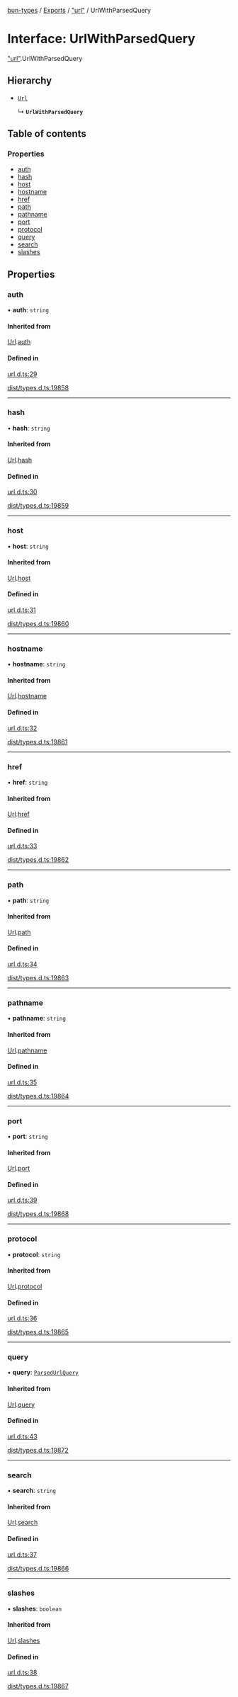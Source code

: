[bun-types](https://github.com/oven-sh/bun-types/blob/master/api-docs/README.md) / [Exports](https://github.com/oven-sh/bun-types/blob/master/api-docs/modules.md) / ["url"](https://github.com/oven-sh/bun-types/blob/master/api-docs/modules/url_.md) / UrlWithParsedQuery

# Interface: UrlWithParsedQuery

["url"](https://github.com/oven-sh/bun-types/blob/master/api-docs/modules/url_.md).UrlWithParsedQuery

## Hierarchy

- [`Url`](https://github.com/oven-sh/bun-types/blob/master/api-docs/interfaces/url_.Url-1.md)

  ↳ **`UrlWithParsedQuery`**

## Table of contents

### Properties

- [auth](https://github.com/oven-sh/bun-types/blob/master/api-docs/interfaces/url_.UrlWithParsedQuery.md#auth)
- [hash](https://github.com/oven-sh/bun-types/blob/master/api-docs/interfaces/url_.UrlWithParsedQuery.md#hash)
- [host](https://github.com/oven-sh/bun-types/blob/master/api-docs/interfaces/url_.UrlWithParsedQuery.md#host)
- [hostname](https://github.com/oven-sh/bun-types/blob/master/api-docs/interfaces/url_.UrlWithParsedQuery.md#hostname)
- [href](https://github.com/oven-sh/bun-types/blob/master/api-docs/interfaces/url_.UrlWithParsedQuery.md#href)
- [path](https://github.com/oven-sh/bun-types/blob/master/api-docs/interfaces/url_.UrlWithParsedQuery.md#path)
- [pathname](https://github.com/oven-sh/bun-types/blob/master/api-docs/interfaces/url_.UrlWithParsedQuery.md#pathname)
- [port](https://github.com/oven-sh/bun-types/blob/master/api-docs/interfaces/url_.UrlWithParsedQuery.md#port)
- [protocol](https://github.com/oven-sh/bun-types/blob/master/api-docs/interfaces/url_.UrlWithParsedQuery.md#protocol)
- [query](https://github.com/oven-sh/bun-types/blob/master/api-docs/interfaces/url_.UrlWithParsedQuery.md#query)
- [search](https://github.com/oven-sh/bun-types/blob/master/api-docs/interfaces/url_.UrlWithParsedQuery.md#search)
- [slashes](https://github.com/oven-sh/bun-types/blob/master/api-docs/interfaces/url_.UrlWithParsedQuery.md#slashes)

## Properties

### auth

• **auth**: `string`

#### Inherited from

[Url](https://github.com/oven-sh/bun-types/blob/master/api-docs/interfaces/url_.Url-1.md).[auth](https://github.com/oven-sh/bun-types/blob/master/api-docs/interfaces/url_.Url-1.md#auth)

#### Defined in

[url.d.ts:29](https://github.com/valgaze/bun-types/blob/6f8dbf8/url.d.ts#L29)

[dist/types.d.ts:19858](https://github.com/valgaze/bun-types/blob/6f8dbf8/dist/types.d.ts#L19858)

___

### hash

• **hash**: `string`

#### Inherited from

[Url](https://github.com/oven-sh/bun-types/blob/master/api-docs/interfaces/url_.Url-1.md).[hash](https://github.com/oven-sh/bun-types/blob/master/api-docs/interfaces/url_.Url-1.md#hash)

#### Defined in

[url.d.ts:30](https://github.com/valgaze/bun-types/blob/6f8dbf8/url.d.ts#L30)

[dist/types.d.ts:19859](https://github.com/valgaze/bun-types/blob/6f8dbf8/dist/types.d.ts#L19859)

___

### host

• **host**: `string`

#### Inherited from

[Url](https://github.com/oven-sh/bun-types/blob/master/api-docs/interfaces/url_.Url-1.md).[host](https://github.com/oven-sh/bun-types/blob/master/api-docs/interfaces/url_.Url-1.md#host)

#### Defined in

[url.d.ts:31](https://github.com/valgaze/bun-types/blob/6f8dbf8/url.d.ts#L31)

[dist/types.d.ts:19860](https://github.com/valgaze/bun-types/blob/6f8dbf8/dist/types.d.ts#L19860)

___

### hostname

• **hostname**: `string`

#### Inherited from

[Url](https://github.com/oven-sh/bun-types/blob/master/api-docs/interfaces/url_.Url-1.md).[hostname](https://github.com/oven-sh/bun-types/blob/master/api-docs/interfaces/url_.Url-1.md#hostname)

#### Defined in

[url.d.ts:32](https://github.com/valgaze/bun-types/blob/6f8dbf8/url.d.ts#L32)

[dist/types.d.ts:19861](https://github.com/valgaze/bun-types/blob/6f8dbf8/dist/types.d.ts#L19861)

___

### href

• **href**: `string`

#### Inherited from

[Url](https://github.com/oven-sh/bun-types/blob/master/api-docs/interfaces/url_.Url-1.md).[href](https://github.com/oven-sh/bun-types/blob/master/api-docs/interfaces/url_.Url-1.md#href)

#### Defined in

[url.d.ts:33](https://github.com/valgaze/bun-types/blob/6f8dbf8/url.d.ts#L33)

[dist/types.d.ts:19862](https://github.com/valgaze/bun-types/blob/6f8dbf8/dist/types.d.ts#L19862)

___

### path

• **path**: `string`

#### Inherited from

[Url](https://github.com/oven-sh/bun-types/blob/master/api-docs/interfaces/url_.Url-1.md).[path](https://github.com/oven-sh/bun-types/blob/master/api-docs/interfaces/url_.Url-1.md#path)

#### Defined in

[url.d.ts:34](https://github.com/valgaze/bun-types/blob/6f8dbf8/url.d.ts#L34)

[dist/types.d.ts:19863](https://github.com/valgaze/bun-types/blob/6f8dbf8/dist/types.d.ts#L19863)

___

### pathname

• **pathname**: `string`

#### Inherited from

[Url](https://github.com/oven-sh/bun-types/blob/master/api-docs/interfaces/url_.Url-1.md).[pathname](https://github.com/oven-sh/bun-types/blob/master/api-docs/interfaces/url_.Url-1.md#pathname)

#### Defined in

[url.d.ts:35](https://github.com/valgaze/bun-types/blob/6f8dbf8/url.d.ts#L35)

[dist/types.d.ts:19864](https://github.com/valgaze/bun-types/blob/6f8dbf8/dist/types.d.ts#L19864)

___

### port

• **port**: `string`

#### Inherited from

[Url](https://github.com/oven-sh/bun-types/blob/master/api-docs/interfaces/url_.Url-1.md).[port](https://github.com/oven-sh/bun-types/blob/master/api-docs/interfaces/url_.Url-1.md#port)

#### Defined in

[url.d.ts:39](https://github.com/valgaze/bun-types/blob/6f8dbf8/url.d.ts#L39)

[dist/types.d.ts:19868](https://github.com/valgaze/bun-types/blob/6f8dbf8/dist/types.d.ts#L19868)

___

### protocol

• **protocol**: `string`

#### Inherited from

[Url](https://github.com/oven-sh/bun-types/blob/master/api-docs/interfaces/url_.Url-1.md).[protocol](https://github.com/oven-sh/bun-types/blob/master/api-docs/interfaces/url_.Url-1.md#protocol)

#### Defined in

[url.d.ts:36](https://github.com/valgaze/bun-types/blob/6f8dbf8/url.d.ts#L36)

[dist/types.d.ts:19865](https://github.com/valgaze/bun-types/blob/6f8dbf8/dist/types.d.ts#L19865)

___

### query

• **query**: [`ParsedUrlQuery`](https://github.com/oven-sh/bun-types/blob/master/api-docs/interfaces/querystring_.ParsedUrlQuery.md)

#### Inherited from

[Url](https://github.com/oven-sh/bun-types/blob/master/api-docs/interfaces/url_.Url-1.md).[query](https://github.com/oven-sh/bun-types/blob/master/api-docs/interfaces/url_.Url-1.md#query)

#### Defined in

[url.d.ts:43](https://github.com/valgaze/bun-types/blob/6f8dbf8/url.d.ts#L43)

[dist/types.d.ts:19872](https://github.com/valgaze/bun-types/blob/6f8dbf8/dist/types.d.ts#L19872)

___

### search

• **search**: `string`

#### Inherited from

[Url](https://github.com/oven-sh/bun-types/blob/master/api-docs/interfaces/url_.Url-1.md).[search](https://github.com/oven-sh/bun-types/blob/master/api-docs/interfaces/url_.Url-1.md#search)

#### Defined in

[url.d.ts:37](https://github.com/valgaze/bun-types/blob/6f8dbf8/url.d.ts#L37)

[dist/types.d.ts:19866](https://github.com/valgaze/bun-types/blob/6f8dbf8/dist/types.d.ts#L19866)

___

### slashes

• **slashes**: `boolean`

#### Inherited from

[Url](https://github.com/oven-sh/bun-types/blob/master/api-docs/interfaces/url_.Url-1.md).[slashes](https://github.com/oven-sh/bun-types/blob/master/api-docs/interfaces/url_.Url-1.md#slashes)

#### Defined in

[url.d.ts:38](https://github.com/valgaze/bun-types/blob/6f8dbf8/url.d.ts#L38)

[dist/types.d.ts:19867](https://github.com/valgaze/bun-types/blob/6f8dbf8/dist/types.d.ts#L19867)

